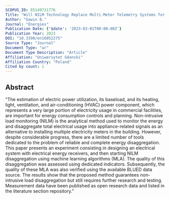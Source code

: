 ```yaml
---
SCOPUS_ID: 85149731776
Title: "Will NILM Technology Replace Multi-Meter Telemetry Systems for Monitoring Electricity Consumption?"
Author: "Gawin B."
Journal: "Energies"
Publication Date: {'$date': '2023-03-01T00:00:00Z'}
Publication Year: 2023
DOI: "10.3390/en16052275"
Source Type: "Journal"
Document Type: "ar"
Document Type Description: "Article"
Affiliation: "Uniwersytet Gdanski"
Affiliation Country: "Poland"
Cited by count: 1
---
```


## Abstract
"The estimation of electric power utilization, its baseload, and its heating, light, ventilation, and air-conditioning (HVAC) power component, which represents a very large portion of electricity usage in commercial facilities, are important for energy consumption controls and planning. Non-intrusive load monitoring (NILM) is the analytical method used to monitor the energy and disaggregate total electrical usage into appliance-related signals as an alternative to installing multiple electricity meters in the building. However, despite considerable progress, there are a limited number of tools dedicated to the problem of reliable and complete energy disaggregation. This paper presents an experiment consisting in designing an electrical system with electrical energy receivers, and then starting NILM disaggregation using machine learning algorithms (MLA). The quality of this disaggregation was assessed using dedicated indicators. Subsequently, the quality of these MLA was also verified using the available BLUED data source. The results show that the proposed method guarantees non-intrusive load disaggregation but still requires further research and testing. Measurement data have been published as open research data and listed in the literature section repository."
